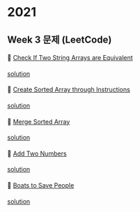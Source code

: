 # 2021
## Week 3 문제 (LeetCode)

####
👀 [Check If Two String Arrays are Equivalent](https://leetcode.com/explore/challenge/card/january-leetcoding-challenge-2021/580/week-2-january-8th-january-14th/3597/)
####
[solution](https://github.com/wishJinit/Algorithm-LeetCode/blob/master/challenge/week02_2021_january_8th_january_14th/Q01.java)
####
👀 [  Create Sorted Array through Instructions](https://leetcode.com/explore/challenge/card/january-leetcoding-challenge-2021/580/week-2-january-8th-january-14th/3599/)
####
[solution](https://github.com/OneHundredMillionSalary/Algorithm2021/blob/main/week03/SUN/yujin/Q07.java)
####
👀 [  Merge Sorted Array](https://leetcode.com/explore/challenge/card/january-leetcoding-challenge-2021/580/week-2-january-8th-january-14th/3600/)
####
[solution](https://github.com/wishJinit/Algorithm-LeetCode/blob/master/challenge/week02_2021_january_8th_january_14th/Q02.java)
####
👀 [  Add Two Numbers](https://leetcode.com/explore/challenge/card/january-leetcoding-challenge-2021/580/week-2-january-8th-january-14th/3601/)
####
[solution](https://github.com/wishJinit/Algorithm-LeetCode/blob/master/challenge/week02_2021_january_8th_january_14th/Q03.java)
####
👀 [  Boats to Save People](https://leetcode.com/explore/challenge/card/january-leetcoding-challenge-2021/580/week-2-january-8th-january-14th/3602/)
####
[solution](https://github.com/wishJinit/Algorithm-LeetCode/blob/master/challenge/week02_2021_january_8th_january_14th/Q04.java)
####

